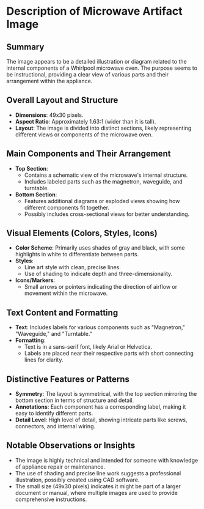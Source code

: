 # Description of Microwave Artifact Image

## Summary
The image appears to be a detailed illustration or diagram related to the internal components of a Whirlpool microwave oven. The purpose seems to be instructional, providing a clear view of various parts and their arrangement within the appliance.

## Overall Layout and Structure
- **Dimensions**: 49x30 pixels.
- **Aspect Ratio**: Approximately 1.63:1 (wider than it is tall).
- **Layout**: The image is divided into distinct sections, likely representing different views or components of the microwave oven.

## Main Components and Their Arrangement
- **Top Section**:
  - Contains a schematic view of the microwave's internal structure.
  - Includes labeled parts such as the magnetron, waveguide, and turntable.
- **Bottom Section**:
  - Features additional diagrams or exploded views showing how different components fit together.
  - Possibly includes cross-sectional views for better understanding.

## Visual Elements (Colors, Styles, Icons)
- **Color Scheme**: Primarily uses shades of gray and black, with some highlights in white to differentiate between parts.
- **Styles**:
  - Line art style with clean, precise lines.
  - Use of shading to indicate depth and three-dimensionality.
- **Icons/Markers**:
  - Small arrows or pointers indicating the direction of airflow or movement within the microwave.

## Text Content and Formatting
- **Text**: Includes labels for various components such as "Magnetron," "Waveguide," and "Turntable."
- **Formatting**:
  - Text is in a sans-serif font, likely Arial or Helvetica.
  - Labels are placed near their respective parts with short connecting lines for clarity.

## Distinctive Features or Patterns
- **Symmetry**: The layout is symmetrical, with the top section mirroring the bottom section in terms of structure and detail.
- **Annotations**: Each component has a corresponding label, making it easy to identify different parts.
- **Detail Level**: High level of detail, showing intricate parts like screws, connectors, and internal wiring.

## Notable Observations or Insights
- The image is highly technical and intended for someone with knowledge of appliance repair or maintenance.
- The use of shading and precise line work suggests a professional illustration, possibly created using CAD software.
- The small size (49x30 pixels) indicates it might be part of a larger document or manual, where multiple images are used to provide comprehensive instructions.